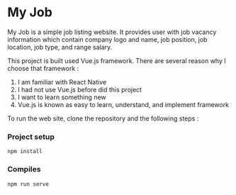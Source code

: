 # My Job

My Job is a simple job listing website. It provides user with job vacancy information which contain company logo and name, job position, job location, job type, and range salary.

This project is built used Vue.js framework. There are several reason why I choose that framework :
1. I am familiar with React Native
2. I had not use Vue.js before did this project
3. I want to learn something new
4. Vue.js is known as easy to learn, understand, and implement framework

To run the web site, clone the repository and the following steps :

### Project setup
```
npm install
```

### Compiles
```
npm run serve
```